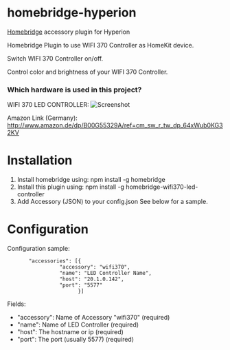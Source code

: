 # homebridge-hyperion
[Homebridge](https://github.com/nfarina/homebridge) accessory plugin for Hyperion

Homebridge Plugin to use WIFI 370 Controller as HomeKit device.

Switch WIFI 370 Controller on/off.
  
Control color and brightness of your WIFI 370 Controller.

### Which hardware is used in this project?

WIFI 370 LED CONTROLLER:
![Screenshot](https://dl.dropboxusercontent.com/u/13344648/dev/wifi370img.PNG)

Amazon Link (Germany):<br>
http://www.amazon.de/dp/B00G55329A/ref=cm_sw_r_tw_dp_64xWub0KG32KV


# Installation

1. Install homebridge using: npm install -g homebridge
2. Install this plugin using: npm install -g homebridge-wifi370-led-controller
3. Add Accessory (JSON) to your config.json See below for a sample.

# Configuration

Configuration sample:

 ```
        "accessories": [{
                  "accessory": "wifi370",
                  "name": "LED Controller Name",
                  "host": "20.1.0.142",
                  "port": "5577"
                        }]
```

Fields:

* "accessory": Name of Accessory "wifi370" (required)
* "name": Name of LED Controller (required)
* "host": The hostname or ip (required)
* "port": The port (usually 5577) (required)
